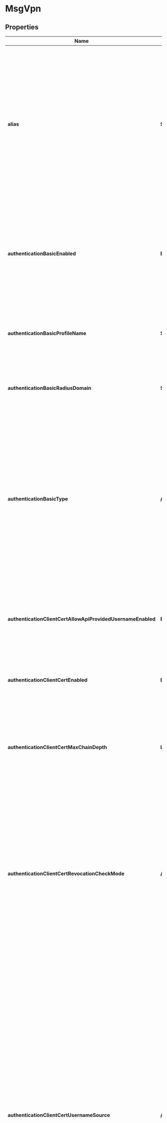 
# MsgVpn

## Properties
Name | Type | Description | Notes
------------ | ------------- | ------------- | -------------
**alias** | **String** | The name of another Message VPN which this Message VPN is an alias for. When this Message VPN is enabled, the alias has no effect. When this Message VPN is disabled, Clients (but not Bridges and routing Links) logging into this Message VPN are automatically logged in to the other Message VPN, and authentication and authorization take place in the context of the other Message VPN.  Aliases may form a non-circular chain, cascading one to the next. Changes to this attribute are synchronized to HA mates and replication sites via config-sync. The default value is &#x60;\&quot;\&quot;&#x60;. Available since 2.14. |  [optional]
**authenticationBasicEnabled** | **Boolean** | Enable or disable basic authentication for clients connecting to the Message VPN. Basic authentication is authentication that involves the use of a username and password to prove identity. If a user provides credentials for a different authentication scheme, this setting is not applicable. Changes to this attribute are synchronized to HA mates and replication sites via config-sync. The default value is &#x60;true&#x60;. |  [optional]
**authenticationBasicProfileName** | **String** | The name of the RADIUS or LDAP Profile to use for basic authentication. Changes to this attribute are synchronized to HA mates and replication sites via config-sync. The default value is &#x60;\&quot;default\&quot;&#x60;. |  [optional]
**authenticationBasicRadiusDomain** | **String** | The RADIUS domain to use for basic authentication. Changes to this attribute are synchronized to HA mates and replication sites via config-sync. The default value is &#x60;\&quot;\&quot;&#x60;. |  [optional]
**authenticationBasicType** | [**AuthenticationBasicTypeEnum**](#AuthenticationBasicTypeEnum) | The type of basic authentication to use for clients connecting to the Message VPN. Changes to this attribute are synchronized to HA mates and replication sites via config-sync. The default value is &#x60;\&quot;radius\&quot;&#x60;. The allowed values and their meaning are:  &lt;pre&gt; \&quot;internal\&quot; - Internal database. Authentication is against Client Usernames. \&quot;ldap\&quot; - LDAP authentication. An LDAP profile name must be provided. \&quot;radius\&quot; - RADIUS authentication. A RADIUS profile name must be provided. \&quot;none\&quot; - No authentication. Anonymous login allowed. &lt;/pre&gt;  |  [optional]
**authenticationClientCertAllowApiProvidedUsernameEnabled** | **Boolean** | Enable or disable allowing a client to specify a Client Username via the API connect method. When disabled, the certificate CN (Common Name) is always used. Changes to this attribute are synchronized to HA mates and replication sites via config-sync. The default value is &#x60;false&#x60;. |  [optional]
**authenticationClientCertEnabled** | **Boolean** | Enable or disable client certificate authentication in the Message VPN. Changes to this attribute are synchronized to HA mates and replication sites via config-sync. The default value is &#x60;false&#x60;. |  [optional]
**authenticationClientCertMaxChainDepth** | **Long** | The maximum depth for a client certificate chain. The depth of a chain is defined as the number of signing CA certificates that are present in the chain back to a trusted self-signed root CA certificate. Changes to this attribute are synchronized to HA mates and replication sites via config-sync. The default value is &#x60;3&#x60;. |  [optional]
**authenticationClientCertRevocationCheckMode** | [**AuthenticationClientCertRevocationCheckModeEnum**](#AuthenticationClientCertRevocationCheckModeEnum) | The desired behavior for client certificate revocation checking. Changes to this attribute are synchronized to HA mates and replication sites via config-sync. The default value is &#x60;\&quot;allow-valid\&quot;&#x60;. The allowed values and their meaning are:  &lt;pre&gt; \&quot;allow-all\&quot; - Allow the client to authenticate, the result of client certificate revocation check is ignored. \&quot;allow-unknown\&quot; - Allow the client to authenticate even if the revocation status of his certificate cannot be determined. \&quot;allow-valid\&quot; - Allow the client to authenticate only when the revocation check returned an explicit positive response. &lt;/pre&gt;  Available since 2.8. |  [optional]
**authenticationClientCertUsernameSource** | [**AuthenticationClientCertUsernameSourceEnum**](#AuthenticationClientCertUsernameSourceEnum) | The field from the client certificate to use as the client username. Changes to this attribute are synchronized to HA mates and replication sites via config-sync. The default value is &#x60;\&quot;common-name\&quot;&#x60;. The allowed values and their meaning are:  &lt;pre&gt; \&quot;certificate-thumbprint\&quot; - The username is computed as the SHA-1 hash over the entire DER-encoded contents of the client certificate. \&quot;common-name\&quot; - The username is extracted from the certificate&#39;s first instance of the Common Name attribute in the Subject DN. \&quot;common-name-last\&quot; - The username is extracted from the certificate&#39;s last instance of the Common Name attribute in the Subject DN. \&quot;subject-alternate-name-msupn\&quot; - The username is extracted from the certificate&#39;s Other Name type of the Subject Alternative Name and must have the msUPN signature. \&quot;uid\&quot; - The username is extracted from the certificate&#39;s first instance of the User Identifier attribute in the Subject DN. \&quot;uid-last\&quot; - The username is extracted from the certificate&#39;s last instance of the User Identifier attribute in the Subject DN. &lt;/pre&gt;  Available since 2.5. |  [optional]
**authenticationClientCertValidateDateEnabled** | **Boolean** | Enable or disable validation of the \&quot;Not Before\&quot; and \&quot;Not After\&quot; validity dates in the client certificate. Changes to this attribute are synchronized to HA mates and replication sites via config-sync. The default value is &#x60;true&#x60;. |  [optional]
**authenticationKerberosAllowApiProvidedUsernameEnabled** | **Boolean** | Enable or disable allowing a client to specify a Client Username via the API connect method. When disabled, the Kerberos Principal name is always used. Changes to this attribute are synchronized to HA mates and replication sites via config-sync. The default value is &#x60;false&#x60;. |  [optional]
**authenticationKerberosEnabled** | **Boolean** | Enable or disable Kerberos authentication in the Message VPN. Changes to this attribute are synchronized to HA mates and replication sites via config-sync. The default value is &#x60;false&#x60;. |  [optional]
**authenticationOauthDefaultProviderName** | **String** | The name of the provider to use when the client does not supply a provider name. Changes to this attribute are synchronized to HA mates and replication sites via config-sync. The default value is &#x60;\&quot;\&quot;&#x60;. Available since 2.13. |  [optional]
**authenticationOauthEnabled** | **Boolean** | Enable or disable OAuth authentication. Changes to this attribute are synchronized to HA mates and replication sites via config-sync. The default value is &#x60;false&#x60;. Available since 2.13. |  [optional]
**authorizationLdapGroupMembershipAttributeName** | **String** | The name of the attribute that is retrieved from the LDAP server as part of the LDAP search when authorizing a client connecting to the Message VPN. Changes to this attribute are synchronized to HA mates and replication sites via config-sync. The default value is &#x60;\&quot;memberOf\&quot;&#x60;. |  [optional]
**authorizationLdapTrimClientUsernameDomainEnabled** | **Boolean** | Enable or disable client-username domain trimming for LDAP lookups of client connections. When enabled, the value of $CLIENT_USERNAME (when used for searching) will be truncated at the first occurance of the @ character. For example, if the client-username is in the form of an email address, then the domain portion will be removed. Changes to this attribute are synchronized to HA mates and replication sites via config-sync. The default value is &#x60;false&#x60;. Available since 2.13. |  [optional]
**authorizationProfileName** | **String** | The name of the LDAP Profile to use for client authorization. Changes to this attribute are synchronized to HA mates and replication sites via config-sync. The default value is &#x60;\&quot;\&quot;&#x60;. |  [optional]
**authorizationType** | [**AuthorizationTypeEnum**](#AuthorizationTypeEnum) | The type of authorization to use for clients connecting to the Message VPN. Changes to this attribute are synchronized to HA mates and replication sites via config-sync. The default value is &#x60;\&quot;internal\&quot;&#x60;. The allowed values and their meaning are:  &lt;pre&gt; \&quot;ldap\&quot; - LDAP authorization. \&quot;internal\&quot; - Internal authorization. &lt;/pre&gt;  |  [optional]
**bridgingTlsServerCertEnforceTrustedCommonNameEnabled** | **Boolean** | Enable or disable validation of the Common Name (CN) in the server certificate from the remote broker. If enabled, the Common Name is checked against the list of Trusted Common Names configured for the Bridge. Common Name validation is not performed if Server Certificate Name Validation is enabled, even if Common Name validation is enabled. Changes to this attribute are synchronized to HA mates and replication sites via config-sync. The default value is &#x60;true&#x60;. Deprecated since 2.18. Common Name validation has been replaced by Server Certificate Name validation. |  [optional]
**bridgingTlsServerCertMaxChainDepth** | **Long** | The maximum depth for a server certificate chain. The depth of a chain is defined as the number of signing CA certificates that are present in the chain back to a trusted self-signed root CA certificate. Changes to this attribute are synchronized to HA mates and replication sites via config-sync. The default value is &#x60;3&#x60;. |  [optional]
**bridgingTlsServerCertValidateDateEnabled** | **Boolean** | Enable or disable validation of the \&quot;Not Before\&quot; and \&quot;Not After\&quot; validity dates in the server certificate. When disabled, a certificate will be accepted even if the certificate is not valid based on these dates. Changes to this attribute are synchronized to HA mates and replication sites via config-sync. The default value is &#x60;true&#x60;. |  [optional]
**bridgingTlsServerCertValidateNameEnabled** | **Boolean** | Enable or disable the standard TLS authentication mechanism of verifying the name used to connect to the bridge. If enabled, the name used to connect to the bridge is checked against the names specified in the certificate returned by the remote router. Legacy Common Name validation is not performed if Server Certificate Name Validation is enabled, even if Common Name validation is also enabled. Changes to this attribute are synchronized to HA mates and replication sites via config-sync. The default value is &#x60;true&#x60;. Available since 2.18. |  [optional]
**distributedCacheManagementEnabled** | **Boolean** | Enable or disable managing of cache instances over the message bus. The default value is &#x60;true&#x60;. |  [optional]
**dmrEnabled** | **Boolean** | Enable or disable Dynamic Message Routing (DMR) for the Message VPN. Changes to this attribute are synchronized to HA mates and replication sites via config-sync. The default value is &#x60;false&#x60;. Available since 2.11. |  [optional]
**enabled** | **Boolean** | Enable or disable the Message VPN. Changes to this attribute are synchronized to HA mates and replication sites via config-sync. The default value is &#x60;false&#x60;. |  [optional]
**eventConnectionCountThreshold** | [**EventThreshold**](EventThreshold.md) |  |  [optional]
**eventEgressFlowCountThreshold** | [**EventThreshold**](EventThreshold.md) |  |  [optional]
**eventEgressMsgRateThreshold** | [**EventThresholdByValue**](EventThresholdByValue.md) |  |  [optional]
**eventEndpointCountThreshold** | [**EventThreshold**](EventThreshold.md) |  |  [optional]
**eventIngressFlowCountThreshold** | [**EventThreshold**](EventThreshold.md) |  |  [optional]
**eventIngressMsgRateThreshold** | [**EventThresholdByValue**](EventThresholdByValue.md) |  |  [optional]
**eventLargeMsgThreshold** | **Long** | The threshold, in kilobytes, after which a message is considered to be large for the Message VPN. Changes to this attribute are synchronized to HA mates and replication sites via config-sync. The default value is &#x60;1024&#x60;. |  [optional]
**eventLogTag** | **String** | A prefix applied to all published Events in the Message VPN. Changes to this attribute are synchronized to HA mates and replication sites via config-sync. The default value is &#x60;\&quot;\&quot;&#x60;. |  [optional]
**eventMsgSpoolUsageThreshold** | [**EventThreshold**](EventThreshold.md) |  |  [optional]
**eventPublishClientEnabled** | **Boolean** | Enable or disable Client level Event message publishing. Changes to this attribute are synchronized to HA mates and replication sites via config-sync. The default value is &#x60;false&#x60;. |  [optional]
**eventPublishMsgVpnEnabled** | **Boolean** | Enable or disable Message VPN level Event message publishing. Changes to this attribute are synchronized to HA mates and replication sites via config-sync. The default value is &#x60;false&#x60;. |  [optional]
**eventPublishSubscriptionMode** | [**EventPublishSubscriptionModeEnum**](#EventPublishSubscriptionModeEnum) | Subscription level Event message publishing mode. Changes to this attribute are synchronized to HA mates and replication sites via config-sync. The default value is &#x60;\&quot;off\&quot;&#x60;. The allowed values and their meaning are:  &lt;pre&gt; \&quot;off\&quot; - Disable client level event message publishing. \&quot;on-with-format-v1\&quot; - Enable client level event message publishing with format v1. \&quot;on-with-no-unsubscribe-events-on-disconnect-format-v1\&quot; - As \&quot;on-with-format-v1\&quot;, but unsubscribe events are not generated when a client disconnects. Unsubscribe events are still raised when a client explicitly unsubscribes from its subscriptions. \&quot;on-with-format-v2\&quot; - Enable client level event message publishing with format v2. \&quot;on-with-no-unsubscribe-events-on-disconnect-format-v2\&quot; - As \&quot;on-with-format-v2\&quot;, but unsubscribe events are not generated when a client disconnects. Unsubscribe events are still raised when a client explicitly unsubscribes from its subscriptions. &lt;/pre&gt;  |  [optional]
**eventPublishTopicFormatMqttEnabled** | **Boolean** | Enable or disable Event publish topics in MQTT format. Changes to this attribute are synchronized to HA mates and replication sites via config-sync. The default value is &#x60;false&#x60;. |  [optional]
**eventPublishTopicFormatSmfEnabled** | **Boolean** | Enable or disable Event publish topics in SMF format. Changes to this attribute are synchronized to HA mates and replication sites via config-sync. The default value is &#x60;true&#x60;. |  [optional]
**eventServiceAmqpConnectionCountThreshold** | [**EventThreshold**](EventThreshold.md) |  |  [optional]
**eventServiceMqttConnectionCountThreshold** | [**EventThreshold**](EventThreshold.md) |  |  [optional]
**eventServiceRestIncomingConnectionCountThreshold** | [**EventThreshold**](EventThreshold.md) |  |  [optional]
**eventServiceSmfConnectionCountThreshold** | [**EventThreshold**](EventThreshold.md) |  |  [optional]
**eventServiceWebConnectionCountThreshold** | [**EventThreshold**](EventThreshold.md) |  |  [optional]
**eventSubscriptionCountThreshold** | [**EventThreshold**](EventThreshold.md) |  |  [optional]
**eventTransactedSessionCountThreshold** | [**EventThreshold**](EventThreshold.md) |  |  [optional]
**eventTransactionCountThreshold** | [**EventThreshold**](EventThreshold.md) |  |  [optional]
**exportSubscriptionsEnabled** | **Boolean** | Enable or disable the export of subscriptions in the Message VPN to other routers in the network over Neighbor links. Changes to this attribute are synchronized to HA mates and replication sites via config-sync. The default value is &#x60;false&#x60;. |  [optional]
**jndiEnabled** | **Boolean** | Enable or disable JNDI access for clients in the Message VPN. Changes to this attribute are synchronized to HA mates and replication sites via config-sync. The default value is &#x60;false&#x60;. Available since 2.4. |  [optional]
**maxConnectionCount** | **Long** | The maximum number of client connections to the Message VPN. Changes to this attribute are synchronized to HA mates and replication sites via config-sync. The default is the maximum value supported by the platform. |  [optional]
**maxEgressFlowCount** | **Long** | The maximum number of transmit flows that can be created in the Message VPN. Changes to this attribute are synchronized to HA mates and replication sites via config-sync. The default value is &#x60;16000&#x60;. |  [optional]
**maxEndpointCount** | **Long** | The maximum number of Queues and Topic Endpoints that can be created in the Message VPN. Changes to this attribute are synchronized to HA mates and replication sites via config-sync. The default value is &#x60;16000&#x60;. |  [optional]
**maxIngressFlowCount** | **Long** | The maximum number of receive flows that can be created in the Message VPN. Changes to this attribute are synchronized to HA mates and replication sites via config-sync. The default value is &#x60;16000&#x60;. |  [optional]
**maxMsgSpoolUsage** | **Long** | The maximum message spool usage by the Message VPN, in megabytes. Changes to this attribute are synchronized to HA mates and replication sites via config-sync. The default value is &#x60;0&#x60;. |  [optional]
**maxSubscriptionCount** | **Long** | The maximum number of local client subscriptions that can be added to the Message VPN. This limit is not enforced when a subscription is added using a management interface, such as CLI or SEMP. Changes to this attribute are synchronized to HA mates and replication sites via config-sync. The default varies by platform. |  [optional]
**maxTransactedSessionCount** | **Long** | The maximum number of transacted sessions that can be created in the Message VPN. Changes to this attribute are synchronized to HA mates and replication sites via config-sync. The default varies by platform. |  [optional]
**maxTransactionCount** | **Long** | The maximum number of transactions that can be created in the Message VPN. Changes to this attribute are synchronized to HA mates and replication sites via config-sync. The default varies by platform. |  [optional]
**mqttRetainMaxMemory** | **Integer** | The maximum total memory usage of the MQTT Retain feature for this Message VPN, in MB. If the maximum memory is reached, any arriving retain messages that require more memory are discarded. A value of -1 indicates that the memory is bounded only by the global max memory limit. A value of 0 prevents MQTT Retain from becoming operational. Changes to this attribute are synchronized to HA mates and replication sites via config-sync. The default value is &#x60;-1&#x60;. Available since 2.11. |  [optional]
**msgVpnName** | **String** | The name of the Message VPN. |  [optional]
**preferIpVersion** | [**PreferIpVersionEnum**](#PreferIpVersionEnum) | IP version to use if DNS lookup contains both an IPv4 and IPv6 address. Changes to this attribute are synchronized to HA mates and replication sites via config-sync. The default value is &#x60;\&quot;ipv6\&quot;&#x60;. The allowed values and their meaning are:  &lt;pre&gt; \&quot;ipv4\&quot; - Use IPv4 address when DNS lookup contains both an IPv4 and IPv6 address. \&quot;ipv6\&quot; - Use IPv6 address when DNS lookup contains both an IPv4 and IPv6 address. &lt;/pre&gt;  Available since 2.9. |  [optional]
**replicationAckPropagationIntervalMsgCount** | **Long** | The acknowledgement (ACK) propagation interval for the replication Bridge, in number of replicated messages. Changes to this attribute are synchronized to HA mates and replication sites via config-sync. The default value is &#x60;20&#x60;. |  [optional]
**replicationBridgeAuthenticationBasicClientUsername** | **String** | The Client Username the replication Bridge uses to login to the remote Message VPN. Changes to this attribute are synchronized to HA mates via config-sync. The default value is &#x60;\&quot;\&quot;&#x60;. |  [optional]
**replicationBridgeAuthenticationBasicPassword** | **String** | The password for the Client Username. This attribute is absent from a GET and not updated when absent in a PUT, subject to the exceptions in note 4. Changes to this attribute are synchronized to HA mates via config-sync. The default value is &#x60;\&quot;\&quot;&#x60;. |  [optional]
**replicationBridgeAuthenticationClientCertContent** | **String** | The PEM formatted content for the client certificate used by this bridge to login to the Remote Message VPN. It must consist of a private key and between one and three certificates comprising the certificate trust chain. This attribute is absent from a GET and not updated when absent in a PUT, subject to the exceptions in note 4. Changing this attribute requires an HTTPS connection. The default value is &#x60;\&quot;\&quot;&#x60;. Available since 2.9. |  [optional]
**replicationBridgeAuthenticationClientCertPassword** | **String** | The password for the client certificate. This attribute is absent from a GET and not updated when absent in a PUT, subject to the exceptions in note 4. Changing this attribute requires an HTTPS connection. The default value is &#x60;\&quot;\&quot;&#x60;. Available since 2.9. |  [optional]
**replicationBridgeAuthenticationScheme** | [**ReplicationBridgeAuthenticationSchemeEnum**](#ReplicationBridgeAuthenticationSchemeEnum) | The authentication scheme for the replication Bridge in the Message VPN. Changes to this attribute are synchronized to HA mates via config-sync. The default value is &#x60;\&quot;basic\&quot;&#x60;. The allowed values and their meaning are:  &lt;pre&gt; \&quot;basic\&quot; - Basic Authentication Scheme (via username and password). \&quot;client-certificate\&quot; - Client Certificate Authentication Scheme (via certificate file or content). &lt;/pre&gt;  |  [optional]
**replicationBridgeCompressedDataEnabled** | **Boolean** | Enable or disable use of compression for the replication Bridge. Changes to this attribute are synchronized to HA mates via config-sync. The default value is &#x60;false&#x60;. |  [optional]
**replicationBridgeEgressFlowWindowSize** | **Long** | The size of the window used for guaranteed messages published to the replication Bridge, in messages. Changes to this attribute are synchronized to HA mates via config-sync. The default value is &#x60;255&#x60;. |  [optional]
**replicationBridgeRetryDelay** | **Long** | The number of seconds that must pass before retrying the replication Bridge connection. Changes to this attribute are synchronized to HA mates via config-sync. The default value is &#x60;3&#x60;. |  [optional]
**replicationBridgeTlsEnabled** | **Boolean** | Enable or disable use of encryption (TLS) for the replication Bridge connection. Changes to this attribute are synchronized to HA mates via config-sync. The default value is &#x60;false&#x60;. |  [optional]
**replicationBridgeUnidirectionalClientProfileName** | **String** | The Client Profile for the unidirectional replication Bridge in the Message VPN. It is used only for the TCP parameters. Changes to this attribute are synchronized to HA mates and replication sites via config-sync. The default value is &#x60;\&quot;#client-profile\&quot;&#x60;. |  [optional]
**replicationEnabled** | **Boolean** | Enable or disable replication for the Message VPN. Changes to this attribute are synchronized to HA mates via config-sync. The default value is &#x60;false&#x60;. |  [optional]
**replicationEnabledQueueBehavior** | [**ReplicationEnabledQueueBehaviorEnum**](#ReplicationEnabledQueueBehaviorEnum) | The behavior to take when enabling replication for the Message VPN, depending on the existence of the replication Queue. This attribute is absent from a GET and not updated when absent in a PUT, subject to the exceptions in note 4. Changes to this attribute are synchronized to HA mates via config-sync. The default value is &#x60;\&quot;fail-on-existing-queue\&quot;&#x60;. The allowed values and their meaning are:  &lt;pre&gt; \&quot;fail-on-existing-queue\&quot; - The data replication queue must not already exist. \&quot;force-use-existing-queue\&quot; - The data replication queue must already exist. Any data messages on the Queue will be forwarded to interested applications. IMPORTANT: Before using this mode be certain that the messages are not stale or otherwise unsuitable to be forwarded. This mode can only be specified when the existing queue is configured the same as is currently specified under replication configuration otherwise the enabling of replication will fail. \&quot;force-recreate-queue\&quot; - The data replication queue must already exist. Any data messages on the Queue will be discarded. IMPORTANT: Before using this mode be certain that the messages on the existing data replication queue are not needed by interested applications. &lt;/pre&gt;  |  [optional]
**replicationQueueMaxMsgSpoolUsage** | **Long** | The maximum message spool usage by the replication Bridge local Queue (quota), in megabytes. Changes to this attribute are synchronized to HA mates and replication sites via config-sync. The default value is &#x60;60000&#x60;. |  [optional]
**replicationQueueRejectMsgToSenderOnDiscardEnabled** | **Boolean** | Enable or disable whether messages discarded on the replication Bridge local Queue are rejected back to the sender. Changes to this attribute are synchronized to HA mates and replication sites via config-sync. The default value is &#x60;true&#x60;. |  [optional]
**replicationRejectMsgWhenSyncIneligibleEnabled** | **Boolean** | Enable or disable whether guaranteed messages published to synchronously replicated Topics are rejected back to the sender when synchronous replication becomes ineligible. Changes to this attribute are synchronized to HA mates and replication sites via config-sync. The default value is &#x60;false&#x60;. |  [optional]
**replicationRole** | [**ReplicationRoleEnum**](#ReplicationRoleEnum) | The replication role for the Message VPN. Changes to this attribute are synchronized to HA mates via config-sync. The default value is &#x60;\&quot;standby\&quot;&#x60;. The allowed values and their meaning are:  &lt;pre&gt; \&quot;active\&quot; - Assume the Active role in replication for the Message VPN. \&quot;standby\&quot; - Assume the Standby role in replication for the Message VPN. &lt;/pre&gt;  |  [optional]
**replicationTransactionMode** | [**ReplicationTransactionModeEnum**](#ReplicationTransactionModeEnum) | The transaction replication mode for all transactions within the Message VPN. Changing this value during operation will not affect existing transactions; it is only used upon starting a transaction. Changes to this attribute are synchronized to HA mates and replication sites via config-sync. The default value is &#x60;\&quot;async\&quot;&#x60;. The allowed values and their meaning are:  &lt;pre&gt; \&quot;sync\&quot; - Messages are acknowledged when replicated (spooled remotely). \&quot;async\&quot; - Messages are acknowledged when pending replication (spooled locally). &lt;/pre&gt;  |  [optional]
**restTlsServerCertEnforceTrustedCommonNameEnabled** | **Boolean** | Enable or disable validation of the Common Name (CN) in the server certificate from the remote REST Consumer. If enabled, the Common Name is checked against the list of Trusted Common Names configured for the REST Consumer. Common Name validation is not performed if Server Certificate Name Validation is enabled, even if Common Name validation is enabled. Changes to this attribute are synchronized to HA mates and replication sites via config-sync. The default value is &#x60;true&#x60;. Deprecated since 2.17. Common Name validation has been replaced by Server Certificate Name validation. |  [optional]
**restTlsServerCertMaxChainDepth** | **Long** | The maximum depth for a REST Consumer server certificate chain. The depth of a chain is defined as the number of signing CA certificates that are present in the chain back to a trusted self-signed root CA certificate. Changes to this attribute are synchronized to HA mates and replication sites via config-sync. The default value is &#x60;3&#x60;. |  [optional]
**restTlsServerCertValidateDateEnabled** | **Boolean** | Enable or disable validation of the \&quot;Not Before\&quot; and \&quot;Not After\&quot; validity dates in the REST Consumer server certificate. Changes to this attribute are synchronized to HA mates and replication sites via config-sync. The default value is &#x60;true&#x60;. |  [optional]
**restTlsServerCertValidateNameEnabled** | **Boolean** | Enable or disable the standard TLS authentication mechanism of verifying the name used to connect to the remote REST Consumer. If enabled, the name used to connect to the remote REST Consumer is checked against the names specified in the certificate returned by the remote router. Legacy Common Name validation is not performed if Server Certificate Name Validation is enabled, even if Common Name validation is also enabled. Changes to this attribute are synchronized to HA mates and replication sites via config-sync. The default value is &#x60;true&#x60;. Available since 2.17. |  [optional]
**sempOverMsgBusAdminClientEnabled** | **Boolean** | Enable or disable \&quot;admin client\&quot; SEMP over the message bus commands for the current Message VPN. Changes to this attribute are synchronized to HA mates and replication sites via config-sync. The default value is &#x60;false&#x60;. |  [optional]
**sempOverMsgBusAdminDistributedCacheEnabled** | **Boolean** | Enable or disable \&quot;admin distributed-cache\&quot; SEMP over the message bus commands for the current Message VPN. Changes to this attribute are synchronized to HA mates and replication sites via config-sync. The default value is &#x60;false&#x60;. |  [optional]
**sempOverMsgBusAdminEnabled** | **Boolean** | Enable or disable \&quot;admin\&quot; SEMP over the message bus commands for the current Message VPN. Changes to this attribute are synchronized to HA mates and replication sites via config-sync. The default value is &#x60;false&#x60;. |  [optional]
**sempOverMsgBusEnabled** | **Boolean** | Enable or disable SEMP over the message bus for the current Message VPN. Changes to this attribute are synchronized to HA mates and replication sites via config-sync. The default value is &#x60;true&#x60;. |  [optional]
**sempOverMsgBusLegacyShowClearEnabled** | **Boolean** | Enable or disable \&quot;legacy-show-clear\&quot; SEMP over the message bus commands (that is, SEMP show and administration requests published to the topic \&quot;#P2P/[router name]/#client/SEMP\&quot;) for the current Message VPN. Changes to this attribute are synchronized to HA mates and replication sites via config-sync. The default value is &#x60;false&#x60;. |  [optional]
**sempOverMsgBusShowEnabled** | **Boolean** | Enable or disable \&quot;show\&quot; SEMP over the message bus commands for the current Message VPN. Changes to this attribute are synchronized to HA mates and replication sites via config-sync. The default value is &#x60;false&#x60;. |  [optional]
**serviceAmqpMaxConnectionCount** | **Long** | The maximum number of AMQP client connections that can be simultaneously connected to the Message VPN. This value may be higher than supported by the platform. Changes to this attribute are synchronized to HA mates and replication sites via config-sync. The default is the maximum value supported by the platform. Available since 2.8. |  [optional]
**serviceAmqpPlainTextEnabled** | **Boolean** | Enable or disable the plain-text AMQP service in the Message VPN. Disabling causes clients connected to the corresponding listen-port to be disconnected. Changes to this attribute are synchronized to HA mates and replication sites via config-sync. The default value is &#x60;false&#x60;. Available since 2.8. |  [optional]
**serviceAmqpPlainTextListenPort** | **Long** | The port number for plain-text AMQP clients that connect to the Message VPN. The port must be unique across the message backbone. A value of 0 means that the listen-port is unassigned and cannot be enabled. Changes to this attribute are synchronized to HA mates and replication sites via config-sync. The default value is &#x60;0&#x60;. Available since 2.8. |  [optional]
**serviceAmqpTlsEnabled** | **Boolean** | Enable or disable the use of encryption (TLS) for the AMQP service in the Message VPN. Disabling causes clients currently connected over TLS to be disconnected. Changes to this attribute are synchronized to HA mates and replication sites via config-sync. The default value is &#x60;false&#x60;. Available since 2.8. |  [optional]
**serviceAmqpTlsListenPort** | **Long** | The port number for AMQP clients that connect to the Message VPN over TLS. The port must be unique across the message backbone. A value of 0 means that the listen-port is unassigned and cannot be enabled. Changes to this attribute are synchronized to HA mates and replication sites via config-sync. The default value is &#x60;0&#x60;. Available since 2.8. |  [optional]
**serviceMqttAuthenticationClientCertRequest** | [**ServiceMqttAuthenticationClientCertRequestEnum**](#ServiceMqttAuthenticationClientCertRequestEnum) | Determines when to request a client certificate from an incoming MQTT client connecting via a TLS port. Changes to this attribute are synchronized to HA mates and replication sites via config-sync. The default value is &#x60;\&quot;when-enabled-in-message-vpn\&quot;&#x60;. The allowed values and their meaning are:  &lt;pre&gt; \&quot;always\&quot; - Always ask for a client certificate regardless of the \&quot;message-vpn &gt; authentication &gt; client-certificate &gt; shutdown\&quot; configuration. \&quot;never\&quot; - Never ask for a client certificate regardless of the \&quot;message-vpn &gt; authentication &gt; client-certificate &gt; shutdown\&quot; configuration. \&quot;when-enabled-in-message-vpn\&quot; - Only ask for a client-certificate if client certificate authentication is enabled under \&quot;message-vpn &gt;  authentication &gt; client-certificate &gt; shutdown\&quot;. &lt;/pre&gt;  Available since 2.21. |  [optional]
**serviceMqttMaxConnectionCount** | **Long** | The maximum number of MQTT client connections that can be simultaneously connected to the Message VPN. Changes to this attribute are synchronized to HA mates and replication sites via config-sync. The default is the maximum value supported by the platform. Available since 2.4. |  [optional]
**serviceMqttPlainTextEnabled** | **Boolean** | Enable or disable the plain-text MQTT service in the Message VPN. Disabling causes clients currently connected to be disconnected. Changes to this attribute are synchronized to HA mates and replication sites via config-sync. The default value is &#x60;false&#x60;. Available since 2.4. |  [optional]
**serviceMqttPlainTextListenPort** | **Long** | The port number for plain-text MQTT clients that connect to the Message VPN. The port must be unique across the message backbone. A value of 0 means that the listen-port is unassigned and cannot be enabled. Changes to this attribute are synchronized to HA mates and replication sites via config-sync. The default value is &#x60;0&#x60;. Available since 2.4. |  [optional]
**serviceMqttTlsEnabled** | **Boolean** | Enable or disable the use of encryption (TLS) for the MQTT service in the Message VPN. Disabling causes clients currently connected over TLS to be disconnected. Changes to this attribute are synchronized to HA mates and replication sites via config-sync. The default value is &#x60;false&#x60;. Available since 2.4. |  [optional]
**serviceMqttTlsListenPort** | **Long** | The port number for MQTT clients that connect to the Message VPN over TLS. The port must be unique across the message backbone. A value of 0 means that the listen-port is unassigned and cannot be enabled. Changes to this attribute are synchronized to HA mates and replication sites via config-sync. The default value is &#x60;0&#x60;. Available since 2.4. |  [optional]
**serviceMqttTlsWebSocketEnabled** | **Boolean** | Enable or disable the use of encrypted WebSocket (WebSocket over TLS) for the MQTT service in the Message VPN. Disabling causes clients currently connected by encrypted WebSocket to be disconnected. Changes to this attribute are synchronized to HA mates and replication sites via config-sync. The default value is &#x60;false&#x60;. Available since 2.4. |  [optional]
**serviceMqttTlsWebSocketListenPort** | **Long** | The port number for MQTT clients that connect to the Message VPN using WebSocket over TLS. The port must be unique across the message backbone. A value of 0 means that the listen-port is unassigned and cannot be enabled. Changes to this attribute are synchronized to HA mates and replication sites via config-sync. The default value is &#x60;0&#x60;. Available since 2.4. |  [optional]
**serviceMqttWebSocketEnabled** | **Boolean** | Enable or disable the use of WebSocket for the MQTT service in the Message VPN. Disabling causes clients currently connected by WebSocket to be disconnected. Changes to this attribute are synchronized to HA mates and replication sites via config-sync. The default value is &#x60;false&#x60;. Available since 2.4. |  [optional]
**serviceMqttWebSocketListenPort** | **Long** | The port number for plain-text MQTT clients that connect to the Message VPN using WebSocket. The port must be unique across the message backbone. A value of 0 means that the listen-port is unassigned and cannot be enabled. Changes to this attribute are synchronized to HA mates and replication sites via config-sync. The default value is &#x60;0&#x60;. Available since 2.4. |  [optional]
**serviceRestIncomingAuthenticationClientCertRequest** | [**ServiceRestIncomingAuthenticationClientCertRequestEnum**](#ServiceRestIncomingAuthenticationClientCertRequestEnum) | Determines when to request a client certificate from an incoming REST Producer connecting via a TLS port. Changes to this attribute are synchronized to HA mates and replication sites via config-sync. The default value is &#x60;\&quot;when-enabled-in-message-vpn\&quot;&#x60;. The allowed values and their meaning are:  &lt;pre&gt; \&quot;always\&quot; - Always ask for a client certificate regardless of the \&quot;message-vpn &gt; authentication &gt; client-certificate &gt; shutdown\&quot; configuration. \&quot;never\&quot; - Never ask for a client certificate regardless of the \&quot;message-vpn &gt; authentication &gt; client-certificate &gt; shutdown\&quot; configuration. \&quot;when-enabled-in-message-vpn\&quot; - Only ask for a client-certificate if client certificate authentication is enabled under \&quot;message-vpn &gt;  authentication &gt; client-certificate &gt; shutdown\&quot;. &lt;/pre&gt;  Available since 2.21. |  [optional]
**serviceRestIncomingAuthorizationHeaderHandling** | [**ServiceRestIncomingAuthorizationHeaderHandlingEnum**](#ServiceRestIncomingAuthorizationHeaderHandlingEnum) | The handling of Authorization headers for incoming REST connections. Changes to this attribute are synchronized to HA mates and replication sites via config-sync. The default value is &#x60;\&quot;drop\&quot;&#x60;. The allowed values and their meaning are:  &lt;pre&gt; \&quot;drop\&quot; - Do not attach the Authorization header to the message as a user property. This configuration is most secure. \&quot;forward\&quot; - Forward the Authorization header, attaching it to the message as a user property in the same way as other headers. For best security, use the drop setting. \&quot;legacy\&quot; - If the Authorization header was used for authentication to the broker, do not attach it to the message. If the Authorization header was not used for authentication to the broker, attach it to the message as a user property in the same way as other headers. For best security, use the drop setting. &lt;/pre&gt;  Available since 2.19. |  [optional]
**serviceRestIncomingMaxConnectionCount** | **Long** | The maximum number of REST incoming client connections that can be simultaneously connected to the Message VPN. This value may be higher than supported by the platform. Changes to this attribute are synchronized to HA mates and replication sites via config-sync. The default is the maximum value supported by the platform. |  [optional]
**serviceRestIncomingPlainTextEnabled** | **Boolean** | Enable or disable the plain-text REST service for incoming clients in the Message VPN. Disabling causes clients currently connected to be disconnected. Changes to this attribute are synchronized to HA mates and replication sites via config-sync. The default value is &#x60;false&#x60;. |  [optional]
**serviceRestIncomingPlainTextListenPort** | **Long** | The port number for incoming plain-text REST clients that connect to the Message VPN. The port must be unique across the message backbone. A value of 0 means that the listen-port is unassigned and cannot be enabled. Changes to this attribute are synchronized to HA mates and replication sites via config-sync. The default value is &#x60;0&#x60;. |  [optional]
**serviceRestIncomingTlsEnabled** | **Boolean** | Enable or disable the use of encryption (TLS) for the REST service for incoming clients in the Message VPN. Disabling causes clients currently connected over TLS to be disconnected. Changes to this attribute are synchronized to HA mates and replication sites via config-sync. The default value is &#x60;false&#x60;. |  [optional]
**serviceRestIncomingTlsListenPort** | **Long** | The port number for incoming REST clients that connect to the Message VPN over TLS. The port must be unique across the message backbone. A value of 0 means that the listen-port is unassigned and cannot be enabled. Changes to this attribute are synchronized to HA mates and replication sites via config-sync. The default value is &#x60;0&#x60;. |  [optional]
**serviceRestMode** | [**ServiceRestModeEnum**](#ServiceRestModeEnum) | The REST service mode for incoming REST clients that connect to the Message VPN. Changes to this attribute are synchronized to HA mates and replication sites via config-sync. The default value is &#x60;\&quot;messaging\&quot;&#x60;. The allowed values and their meaning are:  &lt;pre&gt; \&quot;gateway\&quot; - Act as a message gateway through which REST messages are propagated. \&quot;messaging\&quot; - Act as a message broker on which REST messages are queued. &lt;/pre&gt;  Available since 2.8. |  [optional]
**serviceRestOutgoingMaxConnectionCount** | **Long** | The maximum number of REST Consumer (outgoing) client connections that can be simultaneously connected to the Message VPN. Changes to this attribute are synchronized to HA mates and replication sites via config-sync. The default varies by platform. |  [optional]
**serviceSmfMaxConnectionCount** | **Long** | The maximum number of SMF client connections that can be simultaneously connected to the Message VPN. This value may be higher than supported by the platform. Changes to this attribute are synchronized to HA mates and replication sites via config-sync. The default varies by platform. |  [optional]
**serviceSmfPlainTextEnabled** | **Boolean** | Enable or disable the plain-text SMF service in the Message VPN. Disabling causes clients currently connected to be disconnected. Changes to this attribute are synchronized to HA mates and replication sites via config-sync. The default value is &#x60;true&#x60;. |  [optional]
**serviceSmfTlsEnabled** | **Boolean** | Enable or disable the use of encryption (TLS) for the SMF service in the Message VPN. Disabling causes clients currently connected over TLS to be disconnected. Changes to this attribute are synchronized to HA mates and replication sites via config-sync. The default value is &#x60;true&#x60;. |  [optional]
**serviceWebAuthenticationClientCertRequest** | [**ServiceWebAuthenticationClientCertRequestEnum**](#ServiceWebAuthenticationClientCertRequestEnum) | Determines when to request a client certificate from a Web Transport client connecting via a TLS port. Changes to this attribute are synchronized to HA mates and replication sites via config-sync. The default value is &#x60;\&quot;when-enabled-in-message-vpn\&quot;&#x60;. The allowed values and their meaning are:  &lt;pre&gt; \&quot;always\&quot; - Always ask for a client certificate regardless of the \&quot;message-vpn &gt; authentication &gt; client-certificate &gt; shutdown\&quot; configuration. \&quot;never\&quot; - Never ask for a client certificate regardless of the \&quot;message-vpn &gt; authentication &gt; client-certificate &gt; shutdown\&quot; configuration. \&quot;when-enabled-in-message-vpn\&quot; - Only ask for a client-certificate if client certificate authentication is enabled under \&quot;message-vpn &gt;  authentication &gt; client-certificate &gt; shutdown\&quot;. &lt;/pre&gt;  Available since 2.21. |  [optional]
**serviceWebMaxConnectionCount** | **Long** | The maximum number of Web Transport client connections that can be simultaneously connected to the Message VPN. This value may be higher than supported by the platform. Changes to this attribute are synchronized to HA mates and replication sites via config-sync. The default is the maximum value supported by the platform. |  [optional]
**serviceWebPlainTextEnabled** | **Boolean** | Enable or disable the plain-text Web Transport service in the Message VPN. Disabling causes clients currently connected to be disconnected. Changes to this attribute are synchronized to HA mates and replication sites via config-sync. The default value is &#x60;true&#x60;. |  [optional]
**serviceWebTlsEnabled** | **Boolean** | Enable or disable the use of TLS for the Web Transport service in the Message VPN. Disabling causes clients currently connected over TLS to be disconnected. Changes to this attribute are synchronized to HA mates and replication sites via config-sync. The default value is &#x60;true&#x60;. |  [optional]
**tlsAllowDowngradeToPlainTextEnabled** | **Boolean** | Enable or disable the allowing of TLS SMF clients to downgrade their connections to plain-text connections. Changing this will not affect existing connections. Changes to this attribute are synchronized to HA mates and replication sites via config-sync. The default value is &#x60;false&#x60;. |  [optional]


<a name="AuthenticationBasicTypeEnum"></a>
## Enum: AuthenticationBasicTypeEnum
Name | Value
---- | -----
INTERNAL | &quot;internal&quot;
LDAP | &quot;ldap&quot;
RADIUS | &quot;radius&quot;
NONE | &quot;none&quot;


<a name="AuthenticationClientCertRevocationCheckModeEnum"></a>
## Enum: AuthenticationClientCertRevocationCheckModeEnum
Name | Value
---- | -----
ALL | &quot;allow-all&quot;
UNKNOWN | &quot;allow-unknown&quot;
VALID | &quot;allow-valid&quot;


<a name="AuthenticationClientCertUsernameSourceEnum"></a>
## Enum: AuthenticationClientCertUsernameSourceEnum
Name | Value
---- | -----
CERTIFICATE_THUMBPRINT | &quot;certificate-thumbprint&quot;
COMMON_NAME | &quot;common-name&quot;
COMMON_NAME_LAST | &quot;common-name-last&quot;
SUBJECT_ALTERNATE_NAME_MSUPN | &quot;subject-alternate-name-msupn&quot;
UID | &quot;uid&quot;
UID_LAST | &quot;uid-last&quot;


<a name="AuthorizationTypeEnum"></a>
## Enum: AuthorizationTypeEnum
Name | Value
---- | -----
LDAP | &quot;ldap&quot;
INTERNAL | &quot;internal&quot;


<a name="EventPublishSubscriptionModeEnum"></a>
## Enum: EventPublishSubscriptionModeEnum
Name | Value
---- | -----
OFF | &quot;off&quot;
ON_WITH_FORMAT_V1 | &quot;on-with-format-v1&quot;
ON_WITH_NO_UNSUBSCRIBE_EVENTS_ON_DISCONNECT_FORMAT_V1 | &quot;on-with-no-unsubscribe-events-on-disconnect-format-v1&quot;
ON_WITH_FORMAT_V2 | &quot;on-with-format-v2&quot;
ON_WITH_NO_UNSUBSCRIBE_EVENTS_ON_DISCONNECT_FORMAT_V2 | &quot;on-with-no-unsubscribe-events-on-disconnect-format-v2&quot;


<a name="PreferIpVersionEnum"></a>
## Enum: PreferIpVersionEnum
Name | Value
---- | -----
IPV4 | &quot;ipv4&quot;
IPV6 | &quot;ipv6&quot;


<a name="ReplicationBridgeAuthenticationSchemeEnum"></a>
## Enum: ReplicationBridgeAuthenticationSchemeEnum
Name | Value
---- | -----
BASIC | &quot;basic&quot;
CLIENT_CERTIFICATE | &quot;client-certificate&quot;


<a name="ReplicationEnabledQueueBehaviorEnum"></a>
## Enum: ReplicationEnabledQueueBehaviorEnum
Name | Value
---- | -----
FAIL_ON_EXISTING_QUEUE | &quot;fail-on-existing-queue&quot;
FORCE_USE_EXISTING_QUEUE | &quot;force-use-existing-queue&quot;
FORCE_RECREATE_QUEUE | &quot;force-recreate-queue&quot;


<a name="ReplicationRoleEnum"></a>
## Enum: ReplicationRoleEnum
Name | Value
---- | -----
ACTIVE | &quot;active&quot;
STANDBY | &quot;standby&quot;


<a name="ReplicationTransactionModeEnum"></a>
## Enum: ReplicationTransactionModeEnum
Name | Value
---- | -----
SYNC | &quot;sync&quot;
ASYNC | &quot;async&quot;


<a name="ServiceMqttAuthenticationClientCertRequestEnum"></a>
## Enum: ServiceMqttAuthenticationClientCertRequestEnum
Name | Value
---- | -----
ALWAYS | &quot;always&quot;
NEVER | &quot;never&quot;
WHEN_ENABLED_IN_MESSAGE_VPN | &quot;when-enabled-in-message-vpn&quot;


<a name="ServiceRestIncomingAuthenticationClientCertRequestEnum"></a>
## Enum: ServiceRestIncomingAuthenticationClientCertRequestEnum
Name | Value
---- | -----
ALWAYS | &quot;always&quot;
NEVER | &quot;never&quot;
WHEN_ENABLED_IN_MESSAGE_VPN | &quot;when-enabled-in-message-vpn&quot;


<a name="ServiceRestIncomingAuthorizationHeaderHandlingEnum"></a>
## Enum: ServiceRestIncomingAuthorizationHeaderHandlingEnum
Name | Value
---- | -----
DROP | &quot;drop&quot;
FORWARD | &quot;forward&quot;
LEGACY | &quot;legacy&quot;


<a name="ServiceRestModeEnum"></a>
## Enum: ServiceRestModeEnum
Name | Value
---- | -----
GATEWAY | &quot;gateway&quot;
MESSAGING | &quot;messaging&quot;


<a name="ServiceWebAuthenticationClientCertRequestEnum"></a>
## Enum: ServiceWebAuthenticationClientCertRequestEnum
Name | Value
---- | -----
ALWAYS | &quot;always&quot;
NEVER | &quot;never&quot;
WHEN_ENABLED_IN_MESSAGE_VPN | &quot;when-enabled-in-message-vpn&quot;




